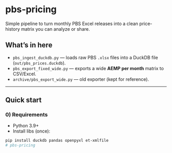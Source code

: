# pbs-pricing

Simple pipeline to turn monthly PBS Excel releases into a clean price-history
matrix you can analyze or share.

## What’s in here
- `pbs_ingest_duckdb.py` — loads raw PBS `.xlsx` files into a DuckDB file
  (`out/pbs_prices.duckdb`).
- `pbs_export_fixed_wide.py` — exports a wide **AEMP per month** matrix to CSV/Excel.
- `archive/pbs_export_wide.py` — old exporter (kept for reference).

---

## Quick start

### 0) Requirements
- Python 3.9+  
- Install libs (once):
```bash
pip install duckdb pandas openpyxl et-xmlfile
# pbs-pricing

